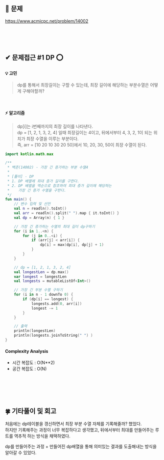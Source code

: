 


## 🎯 문제
https://www.acmicpc.net/problem/14002

<br><br><br>

## ✔ 문제접근 #1 DP ⭕

#### 💡 고민   
> dp를 통해서 최장길이는 구할 수 있는데, 최장 길이에 해당하는 부분수열은 어떻게 구해야할까?

<br>

#### ⚡️ 알고리즘
> dp[i]는 i번째까지의 최장 길이를 나타낸다.  
> dp = [1, 2, 1, 3, 2, 4] 일때 최장길이는 4이고, 뒤에서부터 4, 3, 2, 1이 되는 위치가 최장 수열을 이루는 부분이다.  
> 즉, arr = [10 20 10 30 20 50]에서 10, 20, 30, 50이 최장 수열이 된다.

```kotlin
import kotlin.math.max

/**
 * 백준(14002) - 가장 긴 증가하는 부분 수열4
 *
 * [풀이] - DP
 * 1. DP 배열에 최대 증가 길이를 구한다.
 * 2. DP 배열을 역순으로 참조하여 최대 증가 길이에 해당하는
 *    가장 긴 증가 수열을 구한다.
 */
fun main() {
    // 변수 입력 및 선언
    val n = readln().toInt()
    val arr = readln().split(" ").map { it.toInt() }
    val dp = Array(n) { 1 }

    // 가장 긴 증가하는 수열의 최대 길이 dp구하기
    for (i in 1..<n) {
        for (j in 0..<i) {
            if (arr[j] < arr[i]) {
                dp[i] = max(dp[i], dp[j] + 1)
            }
        }
    }

    // dp = [1, 2, 1, 3, 2, 4]
    val longestLen = dp.max()
    var longest = longestLen
    val longests = mutableListOf<Int>()

    // 가장 긴 부분 수열 구하기
    for (i in n - 1 downTo 0) {
        if (dp[i] == longest) {
            longests.add(0, arr[i])
            longest -= 1
        }
    }

    // 출력
    println(longestLen)
    println(longests.joinToString(" ") )
}
```

#### Complexity Analysis
- 시간 복잡도 : O(N**2)
- 공간 복잡도 : O(N)


<br><br><br><br>

## 🍀 기타풀이 및 회고
처음에는 dp테이블을 갱신하면서 최장 부분 수열 자체를 기록해줄까? 했었다.  
하지만 기록해주는 과정이 너무 복잡하다고 생각했고, 뒤에서부터 최대를 만들어주는 루트를 역추적 하는 방식을 채택하였다.

dp를 만들어주는 과정 + 만들어진 dp배열을 통해 의미있는 결과를 도출해내는 방식을 알아갈 수 있었다.

<br><br><br><br><br><br><br><br>